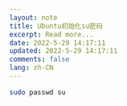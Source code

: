 ```yaml
---
layout: note
title: Ubuntu初始化su密码
excerpt: Read more...
date: 2022-5-29 14:17:11
updated: 2022-5-29 14:17:11
comments: false
lang: zh-CN
---
```


```sh
sudo passwd su
```
  